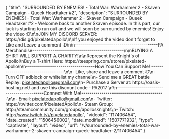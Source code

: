 {
    "title": "SURROUNDED BY ENEMIES! - Total War: Warhammer 2 - Skaven Campaign - Queek Headtaker #2",
    "description": "SURROUNDED BY ENEMIES! - Total War: Warhammer 2 - Skaven Campaign - Queek Headtaker #2 - Welcome back to another Skaven episode. In this part, our luck is starting to run out and we will soon be surrounded by enemies! Enjoy the video :D\n\nJOIN MY DISCORD SERVER: https:\/\/dis.gd\/pixelatedapollo\n\nIf you enjoyed the video don't forget to Like and Leave a comment :D\n\n-----------------------------------------PA Merchandise---------------------------------------------\n\nBUYING A SHIRT WILL SUPPORT A CHARITY!\n\nRepresent the Knight's of Apollo!\nBuy a T-shirt Here: https:\/\/teespring.com\/stores\/pixelated-apollo\n\n----------------------------------How You Can Support Me! -----------------------------------\n\n- Like, share and leave a comment :D\n- Turn OFF adblock or whitelist my channel\n- Send me a GREAT battle Replay: pixelatedapollo@gmail.com\n- Purchase a Server at: https:\/\/oasis-hosting.net\/ and use this discount code - PA2017 \n\n------------------------------------------Connect With Me!-----------------------------------------\n\n- Email: pixelatedapollo@gmail.com\n- Twitter: https:\/\/twitter.com\/PixelatedApollo\n- Steam Group:  http:\/\/steamcommunity.com\/groups\/apollosknights\n- Twitch: http:\/\/www.twitch.tv\/pixelatedapollo",
    "videoid": "117406454",
    "date_created": "1506456002",
    "date_modified": "1507771932",
    "type": "captivate",
    "layout": "video",
    "url": "\/v\/surrounded-by-enemies-total-war-warhammer-2-skaven-campaign-queek-headtaker-2\/117406454"
}